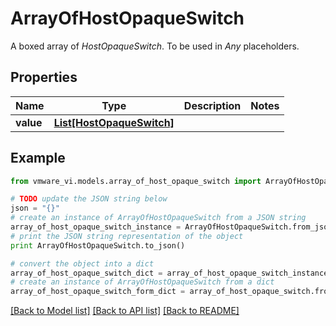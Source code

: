 # ArrayOfHostOpaqueSwitch

A boxed array of *HostOpaqueSwitch*. To be used in *Any* placeholders. 

## Properties
Name | Type | Description | Notes
------------ | ------------- | ------------- | -------------
**value** | [**List[HostOpaqueSwitch]**](HostOpaqueSwitch.md) |  | 

## Example

```python
from vmware_vi.models.array_of_host_opaque_switch import ArrayOfHostOpaqueSwitch

# TODO update the JSON string below
json = "{}"
# create an instance of ArrayOfHostOpaqueSwitch from a JSON string
array_of_host_opaque_switch_instance = ArrayOfHostOpaqueSwitch.from_json(json)
# print the JSON string representation of the object
print ArrayOfHostOpaqueSwitch.to_json()

# convert the object into a dict
array_of_host_opaque_switch_dict = array_of_host_opaque_switch_instance.to_dict()
# create an instance of ArrayOfHostOpaqueSwitch from a dict
array_of_host_opaque_switch_form_dict = array_of_host_opaque_switch.from_dict(array_of_host_opaque_switch_dict)
```
[[Back to Model list]](../README.md#documentation-for-models) [[Back to API list]](../README.md#documentation-for-api-endpoints) [[Back to README]](../README.md)


